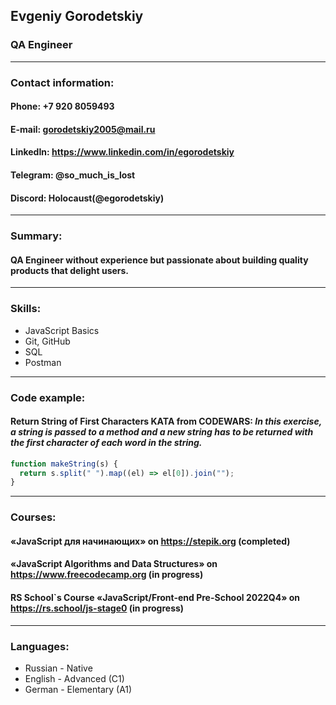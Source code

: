 ## **Evgeniy Gorodetskiy**

### QA Engineer
--------------------------
### Contact information:
#### **Phone:** +7 920 8059493
#### **E-mail:** gorodetskiy2005@mail.ru
#### **LinkedIn:** https://www.linkedin.com/in/egorodetskiy
#### **Telegram:** @so_much_is_lost
#### **Discord:** Holocaust(@egorodetskiy)
--------------------------
### Summary:
#### QA Engineer without experience but passionate about building quality products that delight users.
--------------------------
### Skills:
- JavaScript Basics
- Git, GitHub
- SQL
- Postman
--------------------------
### Code example:
#### Return String of First Characters KATA from CODEWARS: *In this exercise, a string is passed to a method and a new string has to be returned with the first character of each word in the string.*
```javascript
function makeString(s) {
  return s.split(" ").map((el) => el[0]).join("");
}
```
--------------------------
### Courses:
#### «JavaScript для начинающих» on https://stepik.org (completed)
#### «JavaScript Algorithms and Data Structures» on https://www.freecodecamp.org (in progress)
#### RS School`s Course «JavaScript/Front-end Pre-School 2022Q4» on https://rs.school/js-stage0 (in progress)
--------------------------
### Languages:
- Russian - Native
- English - Advanced (C1)
- German - Elementary (A1)
